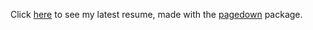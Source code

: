 Click [here]("acastroaraujoCV.pdf") to see my latest resume, made with the [pagedown](https://github.com/rstudio/pagedown) package.